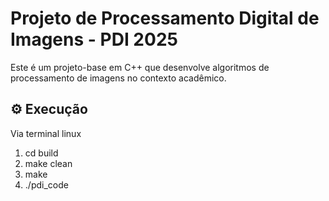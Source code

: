 # Projeto de Processamento Digital de Imagens - PDI 2025

Este é um projeto-base em C++ que desenvolve algoritmos de processamento de imagens no contexto acadêmico.

## ⚙️ Execução
Via terminal linux
1. cd build
2. make clean
3. make
4. ./pdi_code